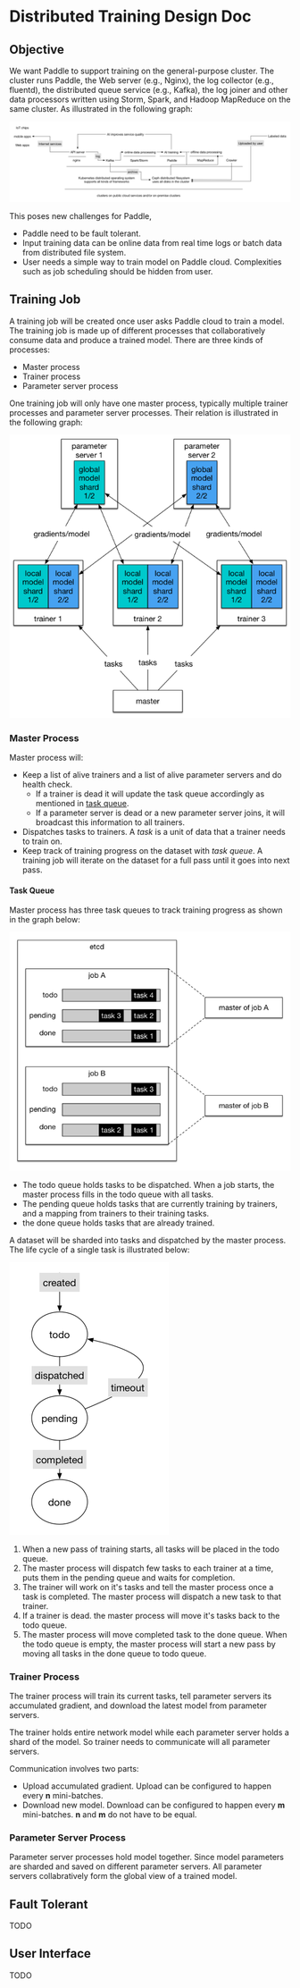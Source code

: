 # Distributed Training Design Doc

## Objective

We want Paddle to support training on the general-purpose cluster. The cluster runs Paddle, the Web server (e.g., Nginx), the log collector (e.g., fluentd), the distributed queue service (e.g., Kafka), the log joiner and other data processors written using Storm, Spark, and Hadoop MapReduce on the same cluster. As illustrated in the following graph:

<img src="src/arch.png"/>

This poses new challenges for Paddle,

- Paddle need to be fault tolerant.
- Input training data can be online data from real time logs or batch data from distributed file system.
- User needs a simple way to train model on Paddle cloud. Complexities such as job scheduling should be hidden from user.

## Training Job

A training job will be created once user asks Paddle cloud to train a model. The training job is made up of different processes that collaboratively consume data and produce a trained model. There are three kinds of processes:

- Master process
- Trainer process
- Parameter server process

One training job will only have one master process, typically multiple trainer processes and parameter server processes. Their relation is illustrated in the following graph:

<img src="src/paddle-on-kubernetes-invited-blog-model-sharding.png"/>

### Master Process

Master process will:

- Keep a list of alive trainers and a list of alive parameter servers and do health check.
  - If a trainer is dead it will update the task queue accordingly as mentioned in [task queue](#task-queue).
  - If a parameter server is dead or a new parameter server joins, it will broadcast this information to all trainers.
- Dispatches tasks to trainers. A *task* is a unit of data that a trainer needs to train on.
- Keep track of training progress on the dataset with *task queue*. A training job will iterate on the dataset for a full pass until it goes into next pass.

#### Task Queue

Master process has three task queues to track training progress as shown in the graph below:

<img src="src/paddle-task-queues.png"/>

- The todo queue holds tasks to be dispatched. When a job starts, the master process fills in the todo queue with all tasks.
- The pending queue holds tasks that are currently training by trainers, and a mapping from trainers to their training tasks.
- the done queue holds tasks that are already trained.

A dataset will be sharded into tasks and dispatched by the master process. The life cycle of a single task is illustrated below:

<img src="src/paddle-task-states.png"/>

1. When a new pass of training starts, all tasks will be placed in the todo queue.
1. The master process will dispatch few tasks to each trainer at a time, puts them in the pending queue and waits for completion.
1. The trainer will work on it's tasks and tell the master process once a task is completed. The master process will dispatch a new task to that trainer.
1. If a trainer is dead. the master process will move it's tasks back to the todo queue.
1. The master process will move completed task to the done queue. When the todo queue is empty, the master process will start a new pass by moving all tasks in the done queue to todo queue.

### Trainer Process

The trainer process will train its current tasks, tell parameter servers its accumulated gradient, and download the latest model from parameter servers.

The trainer holds entire network model while each parameter server holds a shard of the model. So trainer needs to communicate will all parameter servers.

Communication involves two parts:

- Upload accumulated gradient. Upload can be configured to happen every **n** mini-batches.
- Download new model. Download can be configured to happen every **m** mini-batches. **n** and **m** do not have to be equal.

### Parameter Server Process

Parameter server processes hold model together. Since model parameters are sharded and saved on different parameter servers. All parameter servers collabratively form the global view of a trained model.

## Fault Tolerant

TODO

## User Interface

TODO
